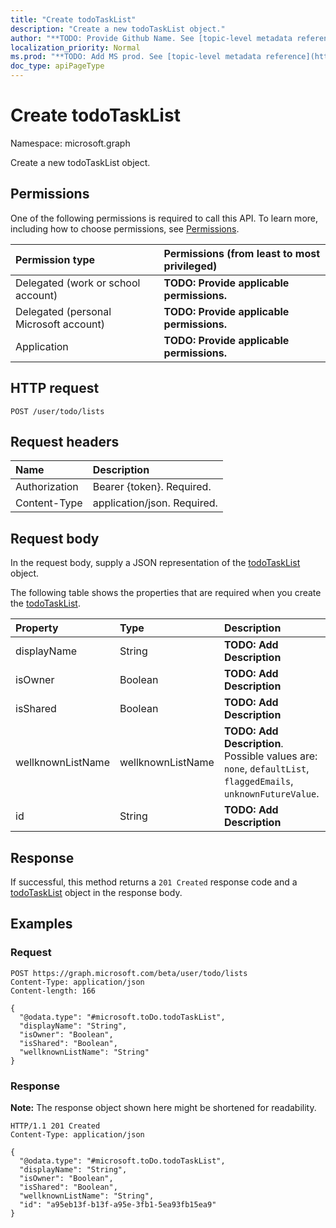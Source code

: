 ```yaml
---
title: "Create todoTaskList"
description: "Create a new todoTaskList object."
author: "**TODO: Provide Github Name. See [topic-level metadata reference](https://msgo.azurewebsites.net/add/document/guidelines/metadata.html#topic-level-metadata)**"
localization_priority: Normal
ms.prod: "**TODO: Add MS prod. See [topic-level metadata reference](https://msgo.azurewebsites.net/add/document/guidelines/metadata.html#topic-level-metadata)**"
doc_type: apiPageType
---
```


# Create todoTaskList
Namespace: microsoft.graph

Create a new todoTaskList object.

## Permissions
One of the following permissions is required to call this API. To learn more, including how to choose permissions, see [Permissions](/graph/permissions-reference).

|Permission type|Permissions (from least to most privileged)|
|:---|:---|
|Delegated (work or school account)|**TODO: Provide applicable permissions.**|
|Delegated (personal Microsoft account)|**TODO: Provide applicable permissions.**|
|Application|**TODO: Provide applicable permissions.**|

## HTTP request

<!-- {
  "blockType": "ignored"
}
-->
``` http
POST /user/todo/lists
```

## Request headers
|Name|Description|
|:---|:---|
|Authorization|Bearer {token}. Required.|
|Content-Type|application/json. Required.|

## Request body
In the request body, supply a JSON representation of the [todoTaskList](../resources/todotasklist.md) object.

The following table shows the properties that are required when you create the [todoTaskList](../resources/todotasklist.md).

|Property|Type|Description|
|:---|:---|:---|
|displayName|String|**TODO: Add Description**|
|isOwner|Boolean|**TODO: Add Description**|
|isShared|Boolean|**TODO: Add Description**|
|wellknownListName|wellknownListName|**TODO: Add Description**. Possible values are: `none`, `defaultList`, `flaggedEmails`, `unknownFutureValue`.|
|id|String|**TODO: Add Description**|



## Response

If successful, this method returns a `201 Created` response code and a [todoTaskList](../resources/todotasklist.md) object in the response body.

## Examples

### Request
<!-- {
  "blockType": "request",
  "name": "create_todotasklist_from_"
}
-->
``` http
POST https://graph.microsoft.com/beta/user/todo/lists
Content-Type: application/json
Content-length: 166

{
  "@odata.type": "#microsoft.toDo.todoTaskList",
  "displayName": "String",
  "isOwner": "Boolean",
  "isShared": "Boolean",
  "wellknownListName": "String"
}
```


### Response
**Note:** The response object shown here might be shortened for readability.
<!-- {
  "blockType": "response",
  "truncated": true,
  "@odata.type": "microsoft.toDo.todoTaskList"
}
-->
``` http
HTTP/1.1 201 Created
Content-Type: application/json

{
  "@odata.type": "#microsoft.toDo.todoTaskList",
  "displayName": "String",
  "isOwner": "Boolean",
  "isShared": "Boolean",
  "wellknownListName": "String",
  "id": "a95eb13f-b13f-a95e-3fb1-5ea93fb15ea9"
}
```

